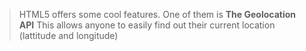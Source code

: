 > HTML5 offers some cool features.
 One of them is **The Geolocation API**
 This allows anyone to easily find out their current location (lattitude and longitude)